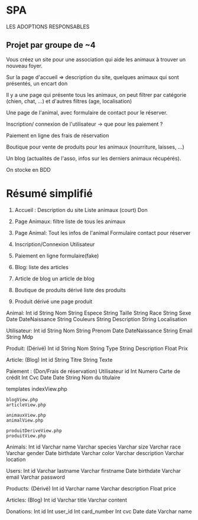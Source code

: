 # SPA

LES ADOPTIONS RESPONSABLES

## Projet par groupe de ~4

Vous créez un site pour une association qui aide les animaux à trouver un nouveau foyer.

Sur la page d'accueil => description du site, quelques animaux qui sont présentés, un encart don

Il y a une page qui présente tous les animaux, on peut filtrer par catégorie (chien, chat, ...) et d'autres filtres (age, localisation)

Une page de l'animal, avec formulaire de contact pour le réserver.

Inscription/ connexion de l'utilisateur -> que pour les paiement ?

Paiement en ligne des frais de réservation

Boutique pour vente de produits pour les animaux (nourriture, laisses, ...)

Un blog (actualités de l'asso, infos sur les derniers animaux récupérés).

On stocke en BDD

# Résumé simplifié

1. Accueil :
    Description du site
    Liste animaux (court)
    Don

2. Page Animaux:
    filtre
    liste de tous les animaux

3. Page Animal:
    Tout les infos de l'animal
    Formulaire contact pour réserver

4. Inscription/Connexion Utilisateur

5. Paiement en ligne formulaire(fake)

6. Blog:
    liste des articles

7. Article de blog
    un article de blog

8. Boutique de produits dérivé
    liste des produits

9. Produit dérivé
    une page produit

Animal:
    Int id
    String Nom
    String Espece
    String Taille
    String Race
    String Sexe
    Date DateNaissance
    String Couleurs
    String Description
    String Localisation
    <!-- Bool Urgence -->
    <!-- Int Status (0: pas actif, 1: dispo en adoption, 2: adopter, 3: urgent) (pas sur pour le status) -->

Utilisateur:
    Int id
    String Nom
    String Prenom
    <!-- String Sexe -->
    Date DateNaissance
    String Email
    String Mdp
    <!-- Int Status (??) -->

Produit: (Dérivé)
    Int id
    String Nom
    String Type
    String Description
    Float Prix
    <!-- Int Stock -->

Article: (Blog)
    Int id
    String Titre
    String Texte
    <!-- String Auteur -->
    <!-- Date Date -->

Paiement : (Don/Frais de réservation)
    Utilisateur id
    Int Numero Carte de crédit
    Int Cvc
    Date Date
    String Nom du titulaire

templates
    indexView.php

    blogView.php
    articleView.php

    animauxView.php
    animalView.php

    produitDeriveView.php
    produitView.php

Animals:
    Int id
    Varchar name
    Varchar species
    Varchar size
    Varchar race
    Varchar gender
    Date birthdate
    Varchar color
    Varchar description
    Varchar location
    <!-- Bool Urgence -->
    <!-- Int Status (0: pas actif, 1: dispo en adoption, 2: adopter, 3: urgent) (pas sur pour le status) -->

Users:
    Int id
    Varchar lastname
    Varchar firstname
    <!-- Varchar Sexe -->
    Date birthdate
    Varchar email
    Varchar password
    <!-- Int Status (??) -->

Products: (Dérivé)
    Int id
    Varchar name
    <!-- Varchar Type -->
    Varchar description
    Float price
    <!-- Int Stock -->

Articles: (Blog)
    Int id
    Varchar title
    Varchar content
    <!-- Varchar Auteur -->
    <!-- Date Date -->

Donations:
    Int id
    Int user_id
    Int card_number
    Int cvc
    Date date
    Varchar name

